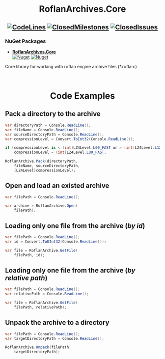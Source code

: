 # <div align="center">**RoflanArchives.Core**</div>
## <div align="center">[![CodeLines](https://tokei.rs/b1/github/ROFLAN-INCORPORATED/RoflanArchives.Core?category=code)](https://github.com/ROFLAN-INCORPORATED/RoflanArchives.Core) [![ClosedMilestones](https://img.shields.io/github/milestones/closed/ROFLAN-INCORPORATED/RoflanArchives.Core?style=flat)](https://github.com/ROFLAN-INCORPORATED/RoflanArchives.Core/milestones?state=closed) [![ClosedIssues](https://img.shields.io/github/issues-closed/ROFLAN-INCORPORATED/RoflanArchives.Core?style=flat)](https://github.com/ROFLAN-INCORPORATED/RoflanArchives.Core/issues?q=is%3Aissue+is%3Aclosed)</div>

### NuGet Packages

- **[RoflanArchives.Core](https://www.nuget.org/packages/RoflanArchives.Core)**<br/>
    [![Nuget](https://img.shields.io/nuget/v/RoflanArchives.Core?style=flat)](https://www.nuget.org/packages/RoflanArchives.Core)
    [![Nuget](https://img.shields.io/nuget/dt/RoflanArchives.Core?style=flat)](https://www.nuget.org/packages/RoflanArchives.Core)

Core library for working with roflan engine archive files (\*.roflarc)

<br/>

# <div align="center">**Code Examples**</div>

## Pack a directory to the archive

```csharp
var directoryPath = Console.ReadLine();
var fileName = Console.ReadLine();
var sourceDirectoryPath = Console.ReadLine();
var compressionLevel = Convert.ToInt32(Console.ReadLine());

if (compressionLevel is < (int)LZ4Level.L00_FAST or > (int)LZ4Level.L12_MAX)
    compressionLevel = (int)LZ4Level.L00_FAST;

RoflanArchive.Pack(directoryPath,
    fileName, sourceDirectoryPath,
    (LZ4Level)compressionLevel);
```

## Open and load an existed archive

```csharp
var filePath = Console.ReadLine();

var archive = RoflanArchive.Open(
    filePath);
```

## Loading only one file from the archive (*by id*)

```csharp
var filePath = Console.ReadLine();
var id = Convert.ToUInt32(Console.ReadLine());

var file = RoflanArchive.GetFile(
    filePath, id);
```

## Loading only one file from the archive (*by relative path*)

```csharp
var filePath = Console.ReadLine();
var relativePath = Console.ReadLine();

var file = RoflanArchive.GetFile(
    filePath, relativePath);
```

## Unpack the archive to a directory

```csharp
var filePath = Console.ReadLine();
var targetDirectoryPath = Console.ReadLine();

RoflanArchive.Unpack(filePath,
    targetDirectoryPath);
```
